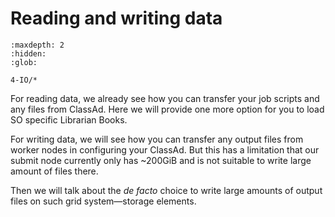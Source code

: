 # Reading and writing data

```{toctree}
:maxdepth: 2
:hidden:
:glob:

4-IO/*
```

For reading data, we already see how you can transfer your job scripts and any files from ClassAd. Here we will provide one more option for you to load SO specific Librarian Books.

For writing data, we will see how you can transfer any output files from worker nodes in configuring your ClassAd. But this has a limitation that our submit node currently only has ~200GiB and is not suitable to write large amount of files there.

Then we will talk about the *de facto* choice to write large amounts of output files on such grid system—storage elements.

